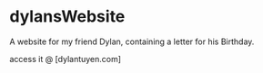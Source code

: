 # dylansWebsite
A website for my friend Dylan, containing a letter for his Birthday.

access it @  [dylantuyen.com]


